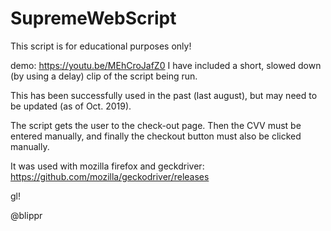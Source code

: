 # SupremeWebScript

This script is for educational purposes only!

demo: https://youtu.be/MEhCroJafZ0
I have included a short, slowed down (by using a delay) 
clip of the script being run.

This has been successfully used in the past 
(last august), but may need to be updated (as of Oct. 2019).

The script gets the user to the check-out page. 
Then the CVV must be entered manually, and finally the checkout button
must also be clicked manually.

It was used with mozilla firefox and 
geckdriver: 
https://github.com/mozilla/geckodriver/releases 


gl!



 @blippr 

